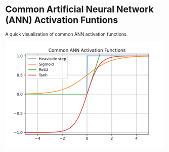 # Common Artificial Neural Network (ANN) Activation Funtions
A quick visualization of common ANN activation functions.

![alt text](activation_functions.svg)